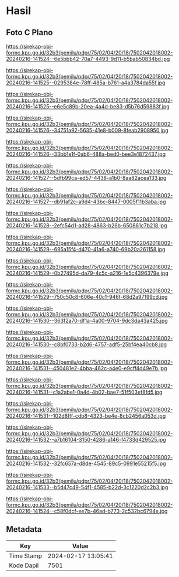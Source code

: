 # Hasil

## Foto C Plano

https://sirekap-obj-formc.kpu.go.id/32b3/pemilu/pdpr/75/02/04/20/18/7502042018002-20240216-141524--6e5bbb42-70a7-4493-9d11-b5bab50834bd.jpg

https://sirekap-obj-formc.kpu.go.id/32b3/pemilu/pdpr/75/02/04/20/18/7502042018002-20240216-141525--0295384e-78ff-485a-b761-a4a3784da55f.jpg

https://sirekap-obj-formc.kpu.go.id/32b3/pemilu/pdpr/75/02/04/20/18/7502042018002-20240216-141525--e6e5c89b-20ea-4a4d-be83-d5b76d59883f.jpg

https://sirekap-obj-formc.kpu.go.id/32b3/pemilu/pdpr/75/02/04/20/18/7502042018002-20240216-141526--34751a92-5635-41e8-b009-8feab2908950.jpg

https://sirekap-obj-formc.kpu.go.id/32b3/pemilu/pdpr/75/02/04/20/18/7502042018002-20240216-141526--33bb1e1f-0ab6-488a-bed0-bee3e1872437.jpg

https://sirekap-obj-formc.kpu.go.id/32b3/pemilu/pdpr/75/02/04/20/18/7502042018002-20240216-141527--5dfb99ca-ed57-4438-a1b0-8aa82acea133.jpg

https://sirekap-obj-formc.kpu.go.id/32b3/pemilu/pdpr/75/02/04/20/18/7502042018002-20240216-141527--db91af2c-a9d4-43bc-8447-0005f11b3aba.jpg

https://sirekap-obj-formc.kpu.go.id/32b3/pemilu/pdpr/75/02/04/20/18/7502042018002-20240216-141528--2efc54d1-ad28-4863-b26b-650861c7b218.jpg

https://sirekap-obj-formc.kpu.go.id/32b3/pemilu/pdpr/75/02/04/20/18/7502042018002-20240216-141529--695a15f4-d470-41a6-a740-69b20a261158.jpg

https://sirekap-obj-formc.kpu.go.id/32b3/pemilu/pdpr/75/02/04/20/18/7502042018002-20240216-141529--0b27495d-da79-4c5c-a216-1e5c4396379e.jpg

https://sirekap-obj-formc.kpu.go.id/32b3/pemilu/pdpr/75/02/04/20/18/7502042018002-20240216-141529--750c50c8-606e-40c1-946f-68d2a97199cd.jpg

https://sirekap-obj-formc.kpu.go.id/32b3/pemilu/pdpr/75/02/04/20/18/7502042018002-20240216-141530--363f2a70-df1a-4a00-9704-9dc3da43a425.jpg

https://sirekap-obj-formc.kpu.go.id/32b3/pemilu/pdpr/75/02/04/20/18/7502042018002-20240216-141530--c8bf0733-b2d6-4757-adf5-25bf4ea40cb8.jpg

https://sirekap-obj-formc.kpu.go.id/32b3/pemilu/pdpr/75/02/04/20/18/7502042018002-20240216-141531--450481e2-4bba-462c-a4e0-e9cff4d49e7b.jpg

https://sirekap-obj-formc.kpu.go.id/32b3/pemilu/pdpr/75/02/04/20/18/7502042018002-20240216-141531--c1a2abe1-0a4d-4b02-bae7-51f503ef8fd5.jpg

https://sirekap-obj-formc.kpu.go.id/32b3/pemilu/pdpr/75/02/04/20/18/7502042018002-20240216-141531--102d8fff-cdb8-4323-be4e-8cb2456a053d.jpg

https://sirekap-obj-formc.kpu.go.id/32b3/pemilu/pdpr/75/02/04/20/18/7502042018002-20240216-141532--a7b16104-3150-4286-a146-f4733d429525.jpg

https://sirekap-obj-formc.kpu.go.id/32b3/pemilu/pdpr/75/02/04/20/18/7502042018002-20240216-141532--32fc657a-d8de-4545-89c5-0991e55215f5.jpg

https://sirekap-obj-formc.kpu.go.id/32b3/pemilu/pdpr/75/02/04/20/18/7502042018002-20240216-141533--b5d47c49-54f1-4585-b22d-3c1220d2c2b3.jpg

https://sirekap-obj-formc.kpu.go.id/32b3/pemilu/pdpr/75/02/04/20/18/7502042018002-20240216-141524--c58f0dcf-ee7b-46ad-b773-2c532bc6794e.jpg


## Metadata

| Key        | Value               |
| ---------- | ------------------- |
| Time Stamp | 2024-02-17 13:05:41 |
| Kode Dapil | 7501                |



